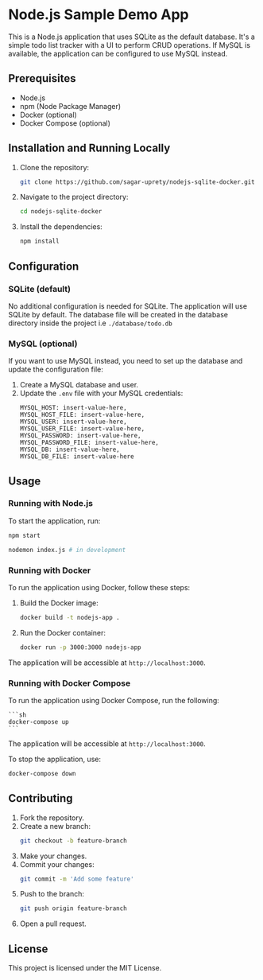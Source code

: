 # Node.js Sample Demo App

This is a Node.js application that uses SQLite as the default database. It's a simple todo list tracker with a UI to perform CRUD operations. If MySQL is available, the application can be configured to use MySQL instead.

## Prerequisites

- Node.js
- npm (Node Package Manager)
- Docker (optional)
- Docker Compose (optional)

## Installation and Running Locally

1. Clone the repository:
    ```sh
    git clone https://github.com/sagar-uprety/nodejs-sqlite-docker.git
    ```
2. Navigate to the project directory:
    ```sh
    cd nodejs-sqlite-docker
    ```
3. Install the dependencies:
    ```sh
    npm install
    ```
    
## Configuration

### SQLite (default)

No additional configuration is needed for SQLite. The application will use SQLite by default.
The database file will be created in the database directory inside the project i.e ```./database/todo.db```

### MySQL (optional)

If you want to use MySQL instead, you need to set up the database and update the configuration file:

1. Create a MySQL database and user.
2. Update the `.env` file with your MySQL credentials:
    ```env
    MYSQL_HOST: insert-value-here,
    MYSQL_HOST_FILE: insert-value-here,
    MYSQL_USER: insert-value-here,
    MYSQL_USER_FILE: insert-value-here,
    MYSQL_PASSWORD: insert-value-here,
    MYSQL_PASSWORD_FILE: insert-value-here,
    MYSQL_DB: insert-value-here,
    MYSQL_DB_FILE: insert-value-here
    ```

## Usage

### Running with Node.js

To start the application, run:
```sh
npm start
```
```sh
nodemon index.js # in development
```

### Running with Docker

To run the application using Docker, follow these steps:

1. Build the Docker image:
    ```sh
    docker build -t nodejs-app .
    ```

2. Run the Docker container:
    ```sh
    docker run -p 3000:3000 nodejs-app
    ```

The application will be accessible at `http://localhost:3000`.

### Running with Docker Compose

To run the application using Docker Compose, run the following:

    ```sh
    docker-compose up
    ```

The application will be accessible at `http://localhost:3000`.

To stop the application, use:
```sh
docker-compose down
```

## Contributing

1. Fork the repository.
2. Create a new branch:
    ```sh
    git checkout -b feature-branch
    ```
3. Make your changes.
4. Commit your changes:
    ```sh
    git commit -m 'Add some feature'
    ```
5. Push to the branch:
    ```sh
    git push origin feature-branch
    ```
6. Open a pull request.

## License

This project is licensed under the MIT License.
